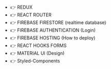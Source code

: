 * 👉 REDUX
* 👉 REACT ROUTER
* 👉 FIREBASE FIRESTORE (realtime database)
* 👉 FIREBASE AUTHENTICATION (Login)
* 👉 FIREBASE HOSTING (How to deploy)
* 👉 REACT HOOKS FORMS
* 👉 MATERIAL UI (Design)
* 👉 Styled-Components
